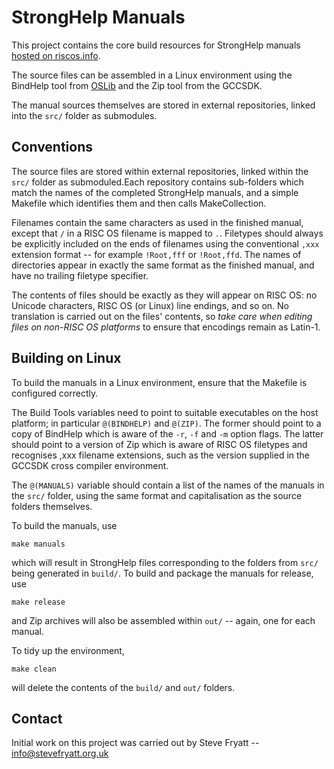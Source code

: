 StrongHelp Manuals
==================

This project contains the core build resources for StrongHelp manuals [hosted on riscos.info](http://www.riscos.info/downloads/stronghelp/manuals/).

The source files can be assembled in a Linux environment using the BindHelp tool from [OSLib](https://ro-oslib.sourceforge.io/) and the Zip tool from the GCCSDK.

The manual sources themselves are stored in external repositories, linked into the `src/` folder as submodules.


Conventions
-----------

The source files are stored within external repositories, linked within the `src/` folder as submoduled.Each repository contains sub-folders which match the names of the completed StrongHelp manuals, and a simple Makefile which identifies them and then calls MakeCollection.

Filenames contain the same characters as used in the finished manual, except that `/` in a RISC OS filename is mapped to `.`. Filetypes should always be explicitly included on the ends of filenames using the conventional `,xxx` extension format -- for example `!Root,fff` or `!Root,ffd`. The names of directories appear in exactly the same format as the finished manual, and have no trailing filetype specifier.

The contents of files should be exactly as they will appear on RISC OS: no Unicode characters, RISC OS (or Linux) line endings, and so on. No translation is carried out on the files' contents, so *take care when editing files on non-RISC OS platforms* to ensure that encodings remain as Latin-1.


Building on Linux
-----------------

To build the manuals in a Linux environment, ensure that the Makefile is configured correctly.

The Build Tools variables need to point to suitable executables on the host platform; in particular `@(BINDHELP)` and `@(ZIP)`. The former should point to a copy of BindHelp which is aware of the `-r`, `-f` and `-m` option flags. The latter should point to a version of Zip which is aware of RISC OS filetypes and recognises ,xxx filename extensions, such as the version supplied in the GCCSDK cross compiler environment.

The `@(MANUALS)` variable should contain a list of the names of the manuals in the `src/` folder, using the same format and capitalisation as the source folders themselves.

To build the manuals, use

	make manuals

which will result in StrongHelp files corresponding to the folders from `src/` being generated in `build/`. To build and package the manuals for release, use

	make release

and Zip archives will also be assembled within `out/` -- again, one for each manual.

To tidy up the environment,

	make clean

will delete the contents of the `build/` and `out/` folders.


Contact
-------

Initial work on this project was carried out by Steve Fryatt -- info@stevefryatt.org.uk